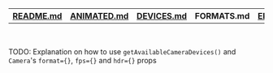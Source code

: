 <table>
<tr>
<th><a href="../README.md">README.md</a></th>
<th><a href="./ANIMATED.md">ANIMATED.md</a></th>
<th><a href="./DEVICES.md">DEVICES.md</a></th>
<th>FORMATS.md</th>
<th><a href="./ERRORS.md">ERRORS.md</a></th>
</tr>
</table>

<br />

TODO: Explanation on how to use `getAvailableCameraDevices()` and `Camera`'s `format={}`, `fps={}` and `hdr={}` props
